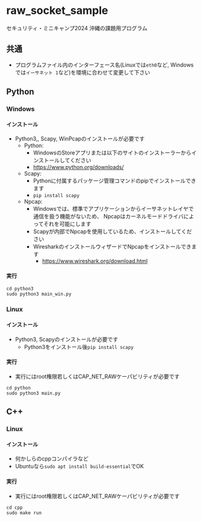# raw_socket_sample
セキュリティ・ミニキャンプ2024 沖縄の課題用プログラム

## 共通
- プログラムファイル内のインターフェース名(Linuxでは`eth0`など, Windowsでは`イーサネット 1`など)を環境に合わせて変更して下さい

## Python
### Windows
#### インストール
- Python3,, Scapy, WinPcapのインストールが必要です
    - Python:
        - WindowsのStoreアプリまたは以下のサイトのインストーラーからインストールしてください
        - https://www.python.org/downloads/
    - Scapy: 
	    - Pythonに付属するパッケージ管理コマンドのpipでインストールできます
	    - `pip install scapy`
    - Npcap:
        - Windowsでは、標準でアプリケーションからイーサネットレイヤで通信を扱う機能がないため、 Npcapはカーネルモードドライバによってそれを可能にします
        - Scapyが内部でNpcapを使用しているため、インストールしてください
        - WiresharkのインストールウィザードでNpcapをインストールできます
            - https://www.wireshark.org/download.html

#### 実行
```
cd python3
sudo python3 main_win.py
```


### Linux
#### インストール
- Python3, Scapyのインストールが必要です
    - Python3をインストール後`pip install scapy`


#### 実行
- 実行にはroot権限若しくはCAP_NET_RAWケーパビリティが必要です
```
cd python
sudo python3 main.py
```


## C++
### Linux
#### インストール
- 何かしらのcppコンパイラなど
- Ubuntuなら`sudo apt install build-essential`でOK

#### 実行

- 実行にはroot権限若しくはCAP_NET_RAWケーパビリティが必要です
```
cd cpp
sudo make run
```
